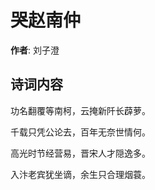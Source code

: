 # 哭赵南仲

**作者**: 刘子澄

## 诗词内容

功名翻覆等南柯，云掩新阡长薜萝。

千载只凭公论去，百年无奈世情何。

高光时节经营易，晋宋人才隠逸多。

入汴老宾犹坐谪，余生只合理烟蓑。

